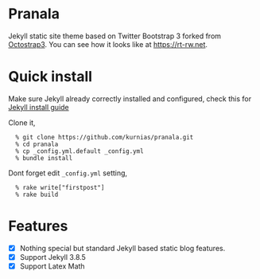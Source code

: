 Pranala
===========

Jekyll static site theme based on Twitter Bootstrap 3 forked from [Octostrap3](http://kaworu.github.io/octostrap3). You can see how it looks like at https://rt-rw.net.

Quick install
=============

Make sure Jekyll already correctly installed and configured, check this for [Jekyll install guide](https://www.digitalocean.com/community/tutorials/how-to-set-up-a-jekyll-development-site-on-ubuntu-16-04)

Clone it,

```
  % git clone https://github.com/kurnias/pranala.git
  % cd pranala
  % cp _config.yml.default _config.yml
  % bundle install
```

Dont forget edit <code>_config.yml</code> setting, 

```
  % rake write["firstpost"]
  % rake build
```

Features
=============
- [x] Nothing special but standard Jekyll based static blog features.
- [x] Support Jekyll 3.8.5
- [x] Support Latex Math
